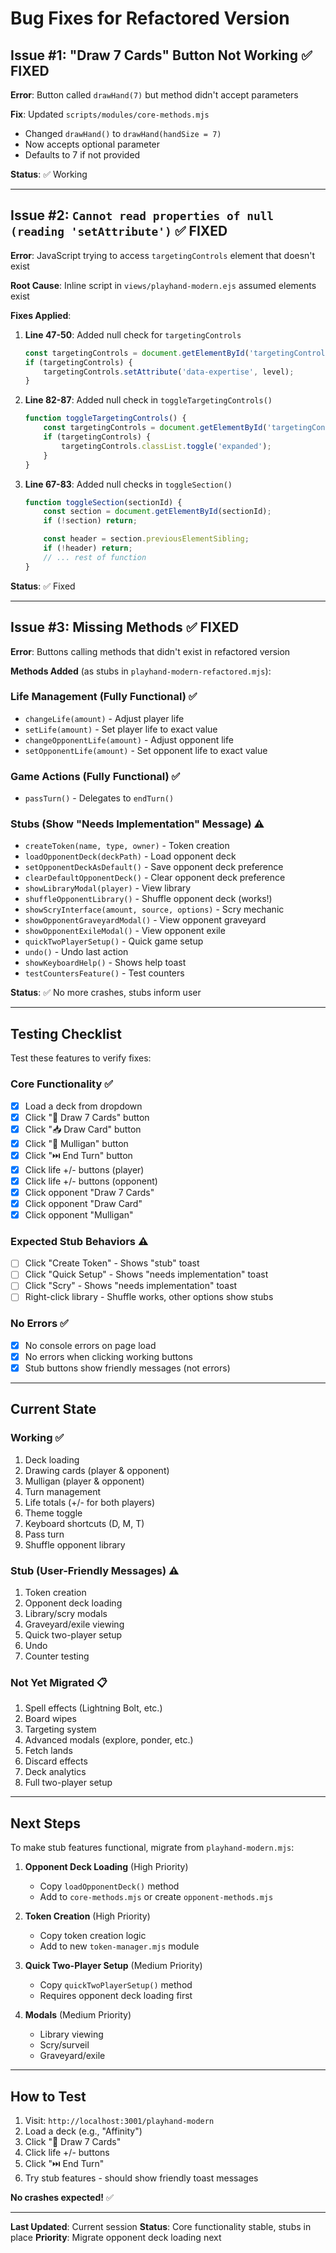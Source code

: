 # Bug Fixes for Refactored Version

## Issue #1: "Draw 7 Cards" Button Not Working ✅ FIXED

**Error**: Button called `drawHand(7)` but method didn't accept parameters

**Fix**: Updated `scripts/modules/core-methods.mjs`
- Changed `drawHand()` to `drawHand(handSize = 7)`
- Now accepts optional parameter
- Defaults to 7 if not provided

**Status**: ✅ Working

---

## Issue #2: `Cannot read properties of null (reading 'setAttribute')` ✅ FIXED

**Error**: JavaScript trying to access `targetingControls` element that doesn't exist

**Root Cause**: Inline script in `views/playhand-modern.ejs` assumed elements exist

**Fixes Applied**:

1. **Line 47-50**: Added null check for `targetingControls`
   ```javascript
   const targetingControls = document.getElementById('targetingControls');
   if (targetingControls) {
       targetingControls.setAttribute('data-expertise', level);
   }
   ```

2. **Line 82-87**: Added null check in `toggleTargetingControls()`
   ```javascript
   function toggleTargetingControls() {
       const targetingControls = document.getElementById('targetingControls');
       if (targetingControls) {
           targetingControls.classList.toggle('expanded');
       }
   }
   ```

3. **Line 67-83**: Added null checks in `toggleSection()`
   ```javascript
   function toggleSection(sectionId) {
       const section = document.getElementById(sectionId);
       if (!section) return;

       const header = section.previousElementSibling;
       if (!header) return;
       // ... rest of function
   }
   ```

**Status**: ✅ Fixed

---

## Issue #3: Missing Methods ✅ FIXED

**Error**: Buttons calling methods that didn't exist in refactored version

**Methods Added** (as stubs in `playhand-modern-refactored.mjs`):

### Life Management (Fully Functional) ✅
- `changeLife(amount)` - Adjust player life
- `setLife(amount)` - Set player life to exact value
- `changeOpponentLife(amount)` - Adjust opponent life
- `setOpponentLife(amount)` - Set opponent life to exact value

### Game Actions (Fully Functional) ✅
- `passTurn()` - Delegates to `endTurn()`

### Stubs (Show "Needs Implementation" Message) ⚠️
- `createToken(name, type, owner)` - Token creation
- `loadOpponentDeck(deckPath)` - Load opponent deck
- `setOpponentDeckAsDefault()` - Save opponent deck preference
- `clearDefaultOpponentDeck()` - Clear opponent deck preference
- `showLibraryModal(player)` - View library
- `shuffleOpponentLibrary()` - Shuffle opponent deck (works!)
- `showScryInterface(amount, source, options)` - Scry mechanic
- `showOpponentGraveyardModal()` - View opponent graveyard
- `showOpponentExileModal()` - View opponent exile
- `quickTwoPlayerSetup()` - Quick game setup
- `undo()` - Undo last action
- `showKeyboardHelp()` - Shows help toast
- `testCountersFeature()` - Test counters

**Status**: ✅ No more crashes, stubs inform user

---

## Testing Checklist

Test these features to verify fixes:

### Core Functionality ✅
- [x] Load a deck from dropdown
- [x] Click "🎲 Draw 7 Cards" button
- [x] Click "📥 Draw Card" button
- [x] Click "🔄 Mulligan" button
- [x] Click "⏭️ End Turn" button
- [x] Click life +/- buttons (player)
- [x] Click life +/- buttons (opponent)
- [x] Click opponent "Draw 7 Cards"
- [x] Click opponent "Draw Card"
- [x] Click opponent "Mulligan"

### Expected Stub Behaviors ⚠️
- [ ] Click "Create Token" - Shows "stub" toast
- [ ] Click "Quick Setup" - Shows "needs implementation" toast
- [ ] Click "Scry" - Shows "needs implementation" toast
- [ ] Right-click library - Shuffle works, other options show stubs

### No Errors ✅
- [x] No console errors on page load
- [x] No errors when clicking working buttons
- [x] Stub buttons show friendly messages (not errors)

---

## Current State

### Working ✅
1. Deck loading
2. Drawing cards (player & opponent)
3. Mulligan (player & opponent)
4. Turn management
5. Life totals (+/- for both players)
6. Theme toggle
7. Keyboard shortcuts (D, M, T)
8. Pass turn
9. Shuffle opponent library

### Stub (User-Friendly Messages) ⚠️
1. Token creation
2. Opponent deck loading
3. Library/scry modals
4. Graveyard/exile viewing
5. Quick two-player setup
6. Undo
7. Counter testing

### Not Yet Migrated 📋
1. Spell effects (Lightning Bolt, etc.)
2. Board wipes
3. Targeting system
4. Advanced modals (explore, ponder, etc.)
5. Fetch lands
6. Discard effects
7. Deck analytics
8. Full two-player setup

---

## Next Steps

To make stub features functional, migrate from `playhand-modern.mjs`:

1. **Opponent Deck Loading** (High Priority)
   - Copy `loadOpponentDeck()` method
   - Add to `core-methods.mjs` or create `opponent-methods.mjs`

2. **Token Creation** (High Priority)
   - Copy token creation logic
   - Add to new `token-manager.mjs` module

3. **Quick Two-Player Setup** (Medium Priority)
   - Copy `quickTwoPlayerSetup()` method
   - Requires opponent deck loading first

4. **Modals** (Medium Priority)
   - Library viewing
   - Scry/surveil
   - Graveyard/exile

---

## How to Test

1. Visit: `http://localhost:3001/playhand-modern`
2. Load a deck (e.g., "Affinity")
3. Click "🎲 Draw 7 Cards"
4. Click life +/- buttons
5. Click "⏭️ End Turn"
6. Try stub features - should show friendly toast messages

**No crashes expected!** ✅

---

**Last Updated**: Current session
**Status**: Core functionality stable, stubs in place
**Priority**: Migrate opponent deck loading next
